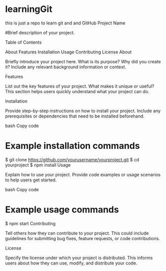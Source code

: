 # learningGit
this is just a repo to learn git and and GitHub
Project Name

#Brief description of your project.

Table of Contents

About
Features
Installation
Usage
Contributing
License
About

Briefly introduce your project here. What is its purpose? Why did you create it? Include any relevant background information or context.

Features

List out the key features of your project. What makes it unique or useful? This section helps users quickly understand what your project can do.

Installation

Provide step-by-step instructions on how to install your project. Include any prerequisites or dependencies that need to be installed beforehand.

bash
Copy code
# Example installation commands
$ git clone https://github.com/yourusername/yourproject.git
$ cd yourproject
$ npm install
Usage

Explain how to use your project. Provide code examples or usage scenarios to help users get started.

bash
Copy code
# Example usage commands
$ npm start
Contributing

Tell others how they can contribute to your project. This could include guidelines for submitting bug fixes, feature requests, or code contributions.

License

Specify the license under which your project is distributed. This informs users about how they can use, modify, and distribute your code.

